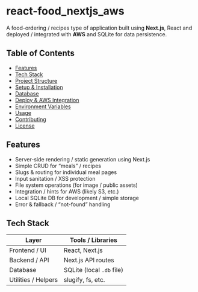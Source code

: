 # react-food_nextjs_aws

A food-ordering / recipes type of application built using **Next.js**, React and deployed / integrated with **AWS** and SQLite for data persistence.

## Table of Contents

- [Features](#features)  
- [Tech Stack](#tech-stack)  
- [Project Structure](#project-structure)  
- [Setup & Installation](#setup--installation)  
- [Database](#database)  
- [Deploy & AWS Integration](#deploy--aws-integration)  
- [Environment Variables](#environment-variables)  
- [Usage](#usage)  
- [Contributing](#contributing)  
- [License](#license)

## Features

- Server-side rendering / static generation using Next.js  
- Simple CRUD for “meals” / recipes  
- Slugs & routing for individual meal pages  
- Input sanitation / XSS protection  
- File system operations (for image / public assets)  
- Integration / hints for AWS (likely S3, etc.)  
- Local SQLite DB for development / simple storage  
- Error & fallback / “not-found” handling

## Tech Stack

| Layer | Tools / Libraries |
|---|---|
| Frontend / UI | React, Next.js |
| Backend / API | Next.js API routes |
| Database | SQLite (local `.db` file) |
| Utilities / Helpers | slugify, fs, etc. |
